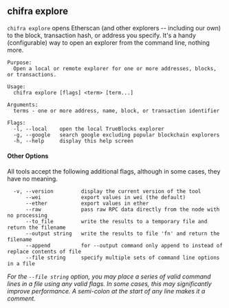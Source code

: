 <!-- markdownlint-disable MD041 -->
## chifra explore

`chifra explore` opens Etherscan (and other explorers -- including our own) to the block, transaction hash, or address you specify. It's a handy (configurable) way to open an explorer from the command line, nothing more.

```[plaintext]
Purpose:
  Open a local or remote explorer for one or more addresses, blocks, or transactions.

Usage:
  chifra explore [flags] <term> [term...]

Arguments:
  terms - one or more address, name, block, or transaction identifier

Flags:
  -l, --local    open the local TrueBlocks explorer
  -g, --google   search google excluding popular blockchain explorers
  -h, --help     display this help screen
```

<!-- markdownlint-disable MD041 -->
#### Other Options

All tools accept the following additional flags, although in some cases, they have no meaning.

```[plaintext]
  -v, --version         display the current version of the tool
      --wei             export values in wei (the default)
      --ether           export values in ether
      --raw             pass raw RPC data directly from the node with no processing
      --to_file         write the results to a temporary file and return the filename
      --output string   write the results to file 'fn' and return the filename
      --append          for --output command only append to instead of replace contents of file
      --file string     specify multiple sets of command line options in a file
```

*For the `--file string` option, you may place a series of valid command lines in a file using any valid flags. In some cases, this may significantly improve performance. A semi-colon at the start of any line makes it a comment.*
